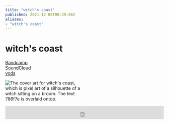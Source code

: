 ```yaml
---
title: "witch's coast"
published: 2021-12-06T00:39:46Z
aliases:
- "witch's coast"
---
```


# witch's coast

<div class="flex">
<div><i class="ri-store-2-fill"></i> <a href="https://exodrifter.bandcamp.com/track/witchs-coast">Bandcamp</a></div>
<div><i class="ri-soundcloud-fill"></i> <a href="https://soundcloud.com/exodrifter/witchs-coast">SoundCloud</a></div>
<div><i class="ri-video-fill"></i> <a href="https://vods.exodrifter.space/tag/song-witch-s-coast">vods</a></div>
</div>

<div style="width: 50%;">

![The cover art for witch's coast, which is pixel art of a silhouette of a witch sitting on a broom. The text 786f7e is overlaid ontop.](witchs-coast.png)

</div>

<iframe style="border: 0; width: 100%; max-width: 700px; height: 42px;" src="https://bandcamp.com/EmbeddedPlayer/album=913044657/size=small/bgcol=333333/linkcol=0f91ff/track=1227734142/transparent=true/" seamless><a href="https://music.exodrifter.space/album/cascade">cascade by exodrifter</a></iframe>
